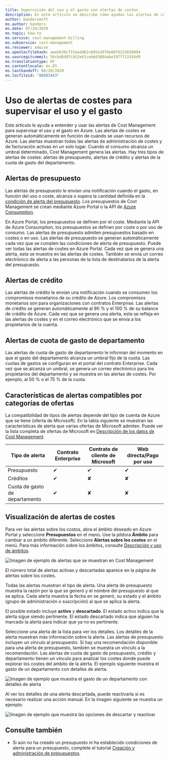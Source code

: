 ```yaml
---
title: Supervisión del uso y el gasto con alertas de costos
description: En este artículo se describe cómo ayudan las alertas de costes a supervisar el uso y gasto en Azure Cost Management.
author: bandersmsft
ms.author: banders
ms.date: 07/24/2020
ms.topic: how-to
ms.service: cost-management-billing
ms.subservice: cost-management
ms.reviewer: adwise
ms.openlocfilehash: aeeb630cf15aedd62c085e2070e08fd223656094
ms.sourcegitcommit: 56cbd6d97cb52e61ceb6d3894abe1977713354d9
ms.translationtype: HT
ms.contentlocale: es-ES
ms.lasthandoff: 08/20/2020
ms.locfileid: "88683443"
---
```

# <a name="use-cost-alerts-to-monitor-usage-and-spending"></a>Uso de alertas de costes para supervisar el uso y el gasto

Este artículo le ayuda a entender y usar las alertas de Cost Management para supervisar el uso y el gasto en Azure. Las alertas de costes se generan automáticamente en función de cuándo se usan recursos de Azure. Las alertas muestran todas las alertas de administración de costes y de facturación activas en un solo lugar. Cuando el consumo alcanza un umbral determinado, Cost Management genera las alertas. Hay tres tipos de alertas de costes: alertas de presupuesto, alertas de crédito y alertas de la cuota de gasto del departamento.

## <a name="budget-alerts"></a>Alertas de presupuesto

Las alertas de presupuesto le envían una notificación cuando el gasto, en función del uso o coste, alcanza o supera la cantidad definida en la [condición de alerta del presupuesto](tutorial-acm-create-budgets.md). Los presupuestos de Cost Management se crean mediante Azure Portal o la API de [Azure Consumption](https://docs.microsoft.com/rest/api/consumption).

En Azure Portal, los presupuestos se definen por el coste. Mediante la API de Azure Consumption, los presupuestos se definen por coste o por uso de consumo. Las alertas de presupuesto admiten presupuestos basado en costes o en uso. Las alertas de presupuesto se generan automáticamente cada vez que se cumplen las condiciones de alerta de presupuesto. Puede ver todas las alertas de costes en Azure Portal. Cada vez que se genera una alerta, esta se muestra en las alertas de costes. También se envía un correo electrónico de alerta a las personas de la lista de destinatarios de la alerta del presupuesto.

## <a name="credit-alerts"></a>Alertas de crédito

Las alertas de crédito le envían una notificación cuando se consumen los compromisos monetarios de su crédito de Azure. Los compromisos monetarios son para organizaciones con contratos Enterprise. Las alertas de crédito se generan automáticamente al 90 % y el 100 % de su balance de crédito de Azure. Cada vez que se genera una alerta, esta se refleja en las alertas de costes y en el correo electrónico que se envía a los propietarios de la cuenta.

## <a name="department-spending-quota-alerts"></a>Alertas de cuota de gasto de departamento

Las alertas de cuota de gasto de departamento le informan del momento en que el gasto del departamento alcanza un umbral fijo de la cuota. Las cuotas de gastos se configuran en el portal del contrato Enterprise. Cada vez que se alcanza un umbral, se genera un correo electrónico para los propietarios del departamento y se muestra en las alertas de costes. Por ejemplo, al 50 % o el 75 % de la cuota.

## <a name="supported-alert-features-by-offer-categories"></a>Características de alertas compatibles por categorías de ofertas

La compatibilidad de tipos de alertas depende del tipo de cuenta de Azure que se tiene (oferta de Microsoft). En la tabla siguiente se muestran las características de alerta que varias ofertas de Microsoft admiten. Puede ver la lista completa de ofertas de Microsoft en [Descripción de los datos de Cost Management](understand-cost-mgt-data.md).

| Tipo de alerta | Contrato Enterprise | Contrato de cliente de Microsoft | Web directa/Pago por uso |
|---|---|---|---|
| Presupuesto | ✔ | ✔ | ✔ |
| Créditos | ✔ |✘ | ✘ |
| Cuota de gasto de departamento | ✔ | ✘ | ✘ |



## <a name="view-cost-alerts"></a>Visualización de alertas de costes

Para ver las alertas sobre los costos, abra el ámbito deseado en Azure Portal y seleccione **Presupuestos** en el menú. Use la píldora **Ámbito** para cambiar a un ámbito diferente. Seleccione **Alertas sobre los costos** en el menú. Para más información sobre los ámbitos, consulte [Descripción y uso de ámbitos](understand-work-scopes.md).

![Imagen de ejemplo de alertas que se muestran en Cost Management](./media/cost-mgt-alerts-monitor-usage-spending/budget-alerts-fullscreen.png)

El número total de alertas activas y descartadas aparece en la página de alertas sobre los costes.

Todas las alertas muestran el tipo de alerta. Una alerta de presupuesto muestra la razón por la que se generó y el nombre del presupuesto al que se aplica. Cada alerta muestra la fecha en se generó, su estado y el ámbito (grupo de administración o suscripción) al que se aplica la alerta.

El posible estado incluye **activo** y **descartado**. El estado activo indica que la alerta sigue siendo pertinente. El estado descartado indica que alguien ha marcado la alerta para indicar que ya no es pertinente.

Seleccione una alerta de la lista para ver los detalles. Los detalles de la alerta muestran más información sobre la alerta. Las alertas de presupuesto incluyen un vínculo al presupuesto. Si hay una recomendación disponible para una alerta de presupuesto, también se muestra un vínculo a la recomendación. Las alertas de cuota de gasto de presupuesto, crédito y departamento tienen un vínculo para analizar los costes donde puede explorar los costes del ámbito de la alerta. El ejemplo siguiente muestra el gasto de un departamento con detalles de alerta.

![Imagen de ejemplo que muestra el gasto de un departamento con detalles de alerta](./media/cost-mgt-alerts-monitor-usage-spending/dept-spending-selected-with-credits.png)

Al ver los detalles de una alerta descartada, puede reactivarla si es necesario realizar una acción manual. En la imagen siguiente se muestra un ejemplo:

![Imagen de ejemplo que muestra las opciones de descartar y reactivar](./media/cost-mgt-alerts-monitor-usage-spending/Dismiss-reactivate-options.png)

## <a name="see-also"></a>Consulte también

- Si aún no ha creado un presupuesto ni ha establecido condiciones de alerta para un presupuesto, complete el tutorial [Creación y administración de presupuestos](tutorial-acm-create-budgets.md).
